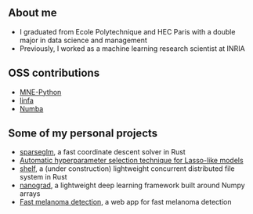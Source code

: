 ## About me
- I graduated from Ecole Polytechnique and HEC Paris with a double major in data science and management
- Previously, I worked as a machine learning research scientist at INRIA


## OSS contributions
- [MNE-Python](https://github.com/mne-tools/mne-python)
- [linfa](https://github.com/rust-ml/linfa)
- [Numba](https://github.com/numba/numba)


## Some of my personal projects
- [sparseglm](https://github.com/PABannier/sparseglm), a fast coordinate descent solver in Rust
- [Automatic hyperparameter selection technique for Lasso-like models](https://github.com/PABannier/automatic_hp_selection_for_meg)
- [shelf](https://github.com/PABannier/shelf), a (under construction) lightweight concurrent distributed file system in Rust
- [nanograd](https://github.com/PABannier/nanograd), a lightweight deep learning framework built around Numpy arrays 
- [Fast melanoma detection](https://github.com/PABannier/fast-melanoma-detection), a web app for fast melanoma detection
